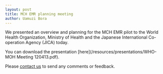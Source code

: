 ```yaml
---
layout: post
title: MCH EMR planning meeting
author: Uamuzi Bora
---
```


We presented an overview and planning for the MCH EMR pilot to the World Health Organization, Ministry of Health and the Japanese International Co-operation Agency (JICA) today.

You can download the presentation [here](/resources/presentations/WHO-MOH Meeting 120413.pdf).

Please [contact us](/contact) to send any comments or feedback.




